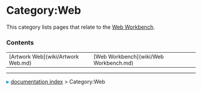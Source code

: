 # Category:Web
This category lists pages that relate to the [Web Workbench](Web_Workbench.md).

### Contents

|     |     |     |
| --- | --- | --- |
| [Artwork Web](wiki/Artwork Web.md) | [Web Workbench](wiki/Web Workbench.md) |



---
![](images/Right_arrow.png) [documentation index](../README.md) > Category:Web
